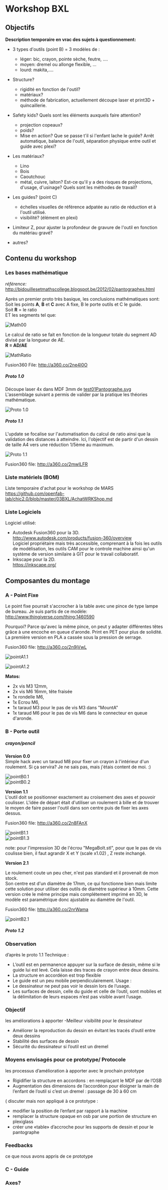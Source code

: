 # Workshop BXL 
## Objectifs 

**Description temporaire en vrac des sujets à questionnement:**  

- 3 types d'outils (point B) = 3 modèles de : 
  - léger: bic, crayon, pointe sèche, feutre, .... 
  - moyen: dremel ou allonge flexible, ... 
  - lourd: makita,....
  
- Structure?
	- rigidité en fonction de l'outil?
	- matériaux? 
	- méthode de fabrication, actuellement découpe laser et print3D + quincaillerie.
  
- Safety kids?    Quels sont les éléments auxquels faire attention?
  - projection copeaux?
  - poids? 
  - Mise en action? Que se passe t'il si l'enfant lache le guide? Arrêt automatique, balance de l'outil, séparation physique entre outil et guide avec plexi?
- Les matériaux?
  - Lino
  - Bois
  - Caoutchouc
  - métal, cuivre, laiton?
  Est-ce qu'il y a des risques de projections, d'usage, d'usinage? Quels sont les méthodes de travail?
- Les guides? (point C)
  - échelles visuelles de référence adpatée au ratio de réduction et à l'outil utilisé.
  - visibilité? (élément en plexi)

- Limiteur Z, pour ajuster la profondeur de gravure de l'outil en fonction du matériau gravé?
- autres?

## Contenu du workshop
### Les bases mathématique
*référence:*  
http://bidouillesetmathscollege.blogspot.be/2012/02/pantographes.html  

Après un premier proto très basique, les conclusions mathématiques sont:   
Soit les points **A**, **B** et **C** avec A fixe, B le porte outils et C le guide.   
Soit **R** = le ratio   
ET les segments tel que:  

![Math00](https://github.com/openfab-lab/chic2.0/blob/master/03BXL/Working%20files/Math00.png)

Le calcul de ratio se fait en fonction de la longueur totale du segment AD divisé par la longueur de AE.    
**R = AD/AE**

![MathRatio](https://github.com/openfab-lab/chic2.0/blob/master/03BXL/Working%20files/MathRatio%20low.jpg)

Fusion360 File: http://a360.co/2ne4I0O  

##### Proto 1.0
Découpe laser 4x dans MDF 3mm de [test01Pantographe.svg](https://github.com/openfab-lab/chic2.0/blob/master/03BXL/Working%20files/test01Pantographe.svg)  
L'assemblage suivant a permis de valider par la pratique les théories mathématique.

![Proto 1.0](https://github.com/openfab-lab/chic2.0/blob/master/03BXL/Working%20files/Proto1.0.jpg)

##### Proto 1.1

L'update se focalise sur l'automatisation du calcul de ratio ainsi que la validation des distances à atteindre. 
Ici, l'objectif est de partir d'un dessin de taille A4 vers une réduction 1/5ème au maximum.  

![Proto 1.1](https://github.com/openfab-lab/chic2.0/blob/master/03BXL/Working%20files/Proto1.1.jpg)

Fusion360 file: http://a360.co/2mwILFR

### Liste matériels (BOM)

Liste temporaire d'achat pour le workshop de MARS  
https://github.com/openfab-lab/chic2.0/blob/master/03BXL/AchatWRKShop.md

### Liste Logiciels

Logiciel utilisé:
- Autodesk Fusion360 pour la 3D.  
http://www.autodesk.com/products/fusion-360/overview  
Logiciel propriétaire mais très accessible, comprenant à la fois les outils de modélisation, les outils CAM pour le controle machine ainsi qu'un système de version similaire à GIT pour le travail collaboratif.  
- Inkscape pour la 2D.   
https://inkscape.org/



## Composantes du montage
### A - Point Fixe

Le point fixe pourrait s'accrocher à la table avec une pince de type lampe de bureau. Je suis partis de ce modèle:   
http://www.thingiverse.com/thing:1460590

Pourquoi? Parce qu'avec la même pince, on peut y adapter différentes têtes grâce à une encoche en queue d'aronde. 
Print en PET pour plus de solidité. La première version en PLA a cassée sous la pression de serrage.   

Fusion360 file: http://a360.co/2n9jVwL    

![pointA1.1](https://github.com/openfab-lab/chic2.0/blob/master/03BXL/Working%20files/PointA1.1.jpg)   

![pointA1.2](https://github.com/openfab-lab/chic2.0/blob/master/03BXL/Working%20files/pointA1.2.jpg)    

**Matos:**   
- 2x vis M3 12mm,   
- 2x vis M6 16mm, tête fraisée  
- 1x rondelle M6,  
- 1x Ecrou M6,  
- 1x taraud M3 pour le pas de vis M3 dans "MountA"  
- 1x taraud M6 pour le pas de vis M6 dans le connecteur en queue d'aronde. 


### B - Porte outil

##### crayon/pencil
**Version 0.0**  
Simple hack avec un taraud M8 pour fixer un crayon à l'intérieur d'un roulement.   Si ça servira? Je ne sais pas, mais j'étais content de moi. :)

![pointB0.1](https://github.com/openfab-lab/chic2.0/blob/master/03BXL/Working%20files/pointB0.1.jpg)  
![pointB0.2](https://github.com/openfab-lab/chic2.0/blob/master/03BXL/Working%20files/pointB0.2.jpg)    

**Version 1.1**    
L'outil doit se positionner exactement au croisement des axes et pouvoir coulisser. L'idée de départ était d'utiliser un roulement à bille et de trouver le moyen de faire passer l'outil dans son centre puis de fixer les axes dessus.  

Fusion360 file: http://a360.co/2n8FAnX   

![pointB1.1](https://github.com/openfab-lab/chic2.0/blob/master/03BXL/Working%20files/pointB1.1.jpg)  
![pointB1.3](https://github.com/openfab-lab/chic2.0/blob/master/03BXL/Working%20files/pointB1.3.jpg)  

note: pour l'impression 3D de l'écrou "MegaBolt.stl", pour que le pas de vis coulisse bien, il faut agrandir X et Y (scale x1.02) , Z reste inchangé.

**Version 2.1**

Le roulement coute un peu cher, n'est pas standard et il provenait de mon stock.   
Son centre est d'un diamètre de 17mm, ce qui fonctionne bien mais limite cette solution pour utiliser des outils de diamètre supérieur à 10mm. Cette version crée le même principe mais complétement imprimé en 3D, le modèle est paramétrique donc ajustable au diamètre de l'outil.   

Fusion360 file: http://a360.co/2nrWama

![pointB2.1](https://github.com/openfab-lab/chic2.0/blob/master/03BXL/Working%20files/pointB2.1.jpg)

##### Proto 1.2
### Observation 
d’après le proto 1.1
Technique : 
- L’outil est en permanence appuyer sur la surface de dessin, même si le guide lui est levé. Cela laisse des traces de crayon entre deux dessins. 
- La structure en accordéon est trop flexible 
- Le guide est un peu mobile perpendiculairement.
Usage : 
- Le dessinateur ne peut pas voir le dessin lors de l’usage.
- Les surfaces de dessin, celle du guide et celle de l’outil, sont mobiles et la délimitation de leurs espaces n’est pas visible avant l’usage.


### Objectif 
les améliorations à apporter 
 -Meilleur visibilité pour le dessinateur
- Améliorer la reproduction du dessin en évitant les tracés d’outil entre deux dessins
- Stabilité des surfaces de dessin
- Sécurité du dessinateur si l’outil est un dremel 

### Moyens envisagés pour ce prototype/ Protocole
les processus d’amélioration à apporter avec le prochain prototype
- Rigidifier la structure en accordons : en remplaçant le MDF par de l’OSB 
- Augmentation des dimensions de l’accordéon pour éloigner la main de l’enfant de l’outil si c’est un dremel : passage de 30 à 60 cm

( discuter mais non appliqué à ce prototype : 
- modifier la position de l’enfant par rapport à la machine
- remplacer la structure opaque en osb par une portion de structure en plexiglass
- créer une «table» d’accroche pour les supports de dessin et pour le pantographe 

### Feedbacks 
ce que nous avons appris de ce prototype

### C - Guide
### Axes?



